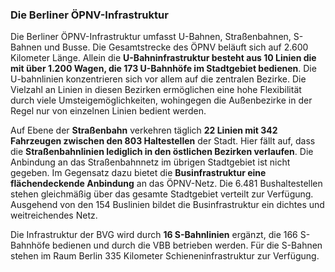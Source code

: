 ### Die Berliner ÖPNV-Infrastruktur
Die Berliner ÖPNV-Infrastruktur umfasst U-Bahnen, Straßenbahnen, S-Bahnen und Busse. Die Gesamtstrecke des ÖPNV beläuft 
sich auf 2.600 Kilometer Länge. Allein die **U-Bahninfrastruktur besteht aus 10 Linien die mit über 1.200 Wagen, die 173 
U-Bahnhöfe im Stadtgebiet bedienen**. Die U-bahnlinien konzentrieren sich vor allem auf die zentralen Bezirke. 
Die Vielzahl an Linien in diesen Bezirken ermöglichen eine hohe Flexibilität durch viele Umsteigemöglichkeiten, 
wohingegen die Außenbezirke in der Regel nur von einzelnen Linien bedient werden.

Auf Ebene der **Straßenbahn** verkehren täglich **22 Linien mit 342 Fahrzeugen zwischen den 803 Haltestellen** der 
Stadt. Hier fällt auf, dass die **Straßenbahnlinien lediglich in den östlichen Bezirken verlaufen**. Die Anbindung an 
das Straßenbahnnetz im übrigen Stadtgebiet ist nicht gegeben. Im Gegensatz dazu bietet die **Businfrastruktur eine 
flächendeckende Anbindung** an das ÖPNV-Netz. Die 6.481 Bushaltestellen stehen gleichmäßig über das gesamte Stadtgebiet 
verteilt zur Verfügung. Ausgehend von den 154 Buslinien bildet die Businfrastruktur ein dichtes und weitreichendes Netz.  

Die Infrastruktur der BVG wird durch **16 S-Bahnlinien** ergänzt, die 166 S-Bahnhöfe bedienen und durch die VBB 
betrieben werden. Für die S-Bahnen stehen im Raum Berlin 335 Kilometer Schieneninfrastruktur zur Verfügung.